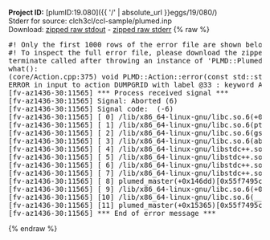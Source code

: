 **Project ID:** [plumID:19.080]({{ '/' | absolute_url }}eggs/19/080/)  
Stderr for source:  clch3cl/ccl-sample/plumed.inp   
Download: [zipped raw stdout](plumed.inp.plumed_master.stdout.txt.zip) - [zipped raw stderr](plumed.inp.plumed_master.stderr.txt.zip) 
{% raw %}
<pre>
#! Only the first 1000 rows of the error file are shown below
#! To inspect the full error file, please download the zipped raw stderr file above
terminate called after throwing an instance of 'PLMD::Plumed::ExceptionError'
what():
(core/Action.cpp:375) void PLMD::Action::error(const std::string&) const
ERROR in input to action DUMPGRID with label @33 : keyword ARG is compulsory for this action
[fv-az1436-30:11565] *** Process received signal ***
[fv-az1436-30:11565] Signal: Aborted (6)
[fv-az1436-30:11565] Signal code:  (-6)
[fv-az1436-30:11565] [ 0] /lib/x86_64-linux-gnu/libc.so.6(+0x45330)[0x7fceaa045330]
[fv-az1436-30:11565] [ 1] /lib/x86_64-linux-gnu/libc.so.6(pthread_kill+0x11c)[0x7fceaa09eb2c]
[fv-az1436-30:11565] [ 2] /lib/x86_64-linux-gnu/libc.so.6(gsignal+0x1e)[0x7fceaa04527e]
[fv-az1436-30:11565] [ 3] /lib/x86_64-linux-gnu/libc.so.6(abort+0xdf)[0x7fceaa0288ff]
[fv-az1436-30:11565] [ 4] /lib/x86_64-linux-gnu/libstdc++.so.6(+0xa5ff5)[0x7fceaa4a5ff5]
[fv-az1436-30:11565] [ 5] /lib/x86_64-linux-gnu/libstdc++.so.6(+0xbb0da)[0x7fceaa4bb0da]
[fv-az1436-30:11565] [ 6] /lib/x86_64-linux-gnu/libstdc++.so.6(_ZSt10unexpectedv+0x0)[0x7fceaa4a5a55]
[fv-az1436-30:11565] [ 7] /lib/x86_64-linux-gnu/libstdc++.so.6(+0xa5a6f)[0x7fceaa4a5a6f]
[fv-az1436-30:11565] [ 8] plumed_master(+0x146dd)[0x55f7495cb6dd]
[fv-az1436-30:11565] [ 9] /lib/x86_64-linux-gnu/libc.so.6(+0x2a1ca)[0x7fceaa02a1ca]
[fv-az1436-30:11565] [10] /lib/x86_64-linux-gnu/libc.so.6(__libc_start_main+0x8b)[0x7fceaa02a28b]
[fv-az1436-30:11565] [11] plumed_master(+0x15365)[0x55f7495cc365]
[fv-az1436-30:11565] *** End of error message ***
</pre>
{% endraw %}
